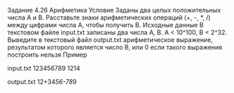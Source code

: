 Задание 4.26
Арифметика
Условие
Заданы два целых положительных числа A и B. Расставьте знаки арифметических
операций (+, -, *, /) между цифрами числа A, чтобы получить B.
Исходные данные
В текстовом файле input.txt записаны два числа A, B.
A < 10^100, B < 2^32. Выведите в текстовый файл output.txt 
арифметическое выражение, результатом которого является
число B, или 0 если такого выражения построить нельзя
Пример

input.txt
123456789
1214

output.txt
12+34*56-78*9